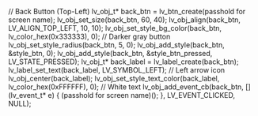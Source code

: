 // Back Button (Top-Left)
    lv_obj_t* back_btn = lv_btn_create(passhold for screen name);
    lv_obj_set_size(back_btn, 60, 40);
    lv_obj_align(back_btn, LV_ALIGN_TOP_LEFT, 10, 10);
    lv_obj_set_style_bg_color(back_btn, lv_color_hex(0x333333), 0); // Darker gray button
    lv_obj_set_style_radius(back_btn, 5, 0);
    lv_obj_add_style(back_btn, &style_btn, 0);
    lv_obj_add_style(back_btn, &style_btn_pressed, LV_STATE_PRESSED);
    lv_obj_t* back_label = lv_label_create(back_btn);
    lv_label_set_text(back_label, LV_SYMBOL_LEFT); // Left arrow icon
    lv_obj_center(back_label);
    lv_obj_set_style_text_color(back_label, lv_color_hex(0xFFFFFF), 0); // White text
    lv_obj_add_event_cb(back_btn, [](lv_event_t* e) {
        (passhold for screen name)();
    }, LV_EVENT_CLICKED, NULL);
